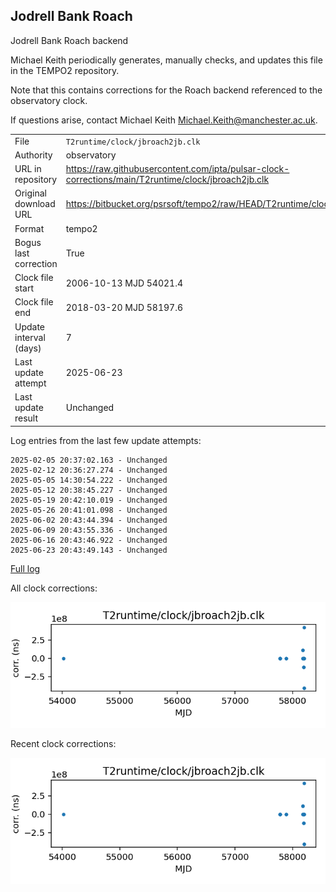 
## Jodrell Bank Roach

Jodrell Bank Roach backend

Michael Keith periodically generates, manually checks, and updates
this file in the TEMPO2 repository.

Note that this contains corrections for the Roach backend referenced
to the observatory clock.

If questions arise, contact Michael Keith
<Michael.Keith@manchester.ac.uk>.

|     |     |
|:--- |:--- |
| File | `T2runtime/clock/jbroach2jb.clk` |
| Authority | observatory |
| URL in repository | <https://raw.githubusercontent.com/ipta/pulsar-clock-corrections/main/T2runtime/clock/jbroach2jb.clk> |
| Original download URL | <https://bitbucket.org/psrsoft/tempo2/raw/HEAD/T2runtime/clock/jbroach2jb.clk> |
| Format | tempo2 |
| Bogus last correction | True |
| Clock file start | 2006-10-13 MJD 54021.4 |
| Clock file end | 2018-03-20 MJD 58197.6 |
| Update interval (days) | 7 |
| Last update attempt | 2025-06-23 |
| Last update result | Unchanged |

Log entries from the last few update attempts:
```
2025-02-05 20:37:02.163 - Unchanged
2025-02-12 20:36:27.274 - Unchanged
2025-05-05 14:30:54.222 - Unchanged
2025-05-12 20:38:45.227 - Unchanged
2025-05-19 20:42:10.019 - Unchanged
2025-05-26 20:41:01.098 - Unchanged
2025-06-02 20:43:44.394 - Unchanged
2025-06-09 20:43:55.336 - Unchanged
2025-06-16 20:43:46.922 - Unchanged
2025-06-23 20:43:49.143 - Unchanged
```
[Full log](https://raw.githubusercontent.com/ipta/pulsar-clock-corrections/main/log/T2runtime/clock/jbroach2jb.clk.log)


All clock corrections:

![plot of all clock corrections](jbroach2jb.clk.png "All corrections")

Recent clock corrections:

![plot of recent clock corrections](jbroach2jb.clk.short.png "Recent corrections")


